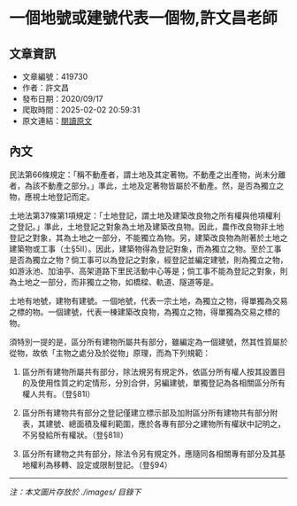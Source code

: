 # 一個地號或建號代表一個物,許文昌老師

## 文章資訊
- 文章編號：419730
- 作者：許文昌
- 發布日期：2020/09/17
- 爬取時間：2025-02-02 20:59:31
- 原文連結：[閱讀原文](https://real-estate.get.com.tw/Columns/detail.aspx?no=419730)

## 內文
民法第66條規定：「稱不動產者，謂土地及其定著物。不動產之出產物，尚未分離者，為該不動產之部分。」準此，土地及定著物皆屬於不動產。然，是否為獨立之物，應視土地登記而定。

土地法第37條第1項規定：「土地登記，謂土地及建築改良物之所有權與他項權利之登記。」準此，土地登記之對象為土地及建築改良物。因此，農作改良物非土地登記之對象，其為土地之一部分，不能獨立為物。另，建築改良物為附著於土地之建築物或工事（土§5Ⅱ）。因此，建築物得為登記對象，而為獨立之物。至於工事是否為獨立之物？倘工事可以為登記之對象，經登記並編定建號，則為獨立之物，如游泳池、加油亭、高架道路下里民活動中心等是；倘工事不能為登記之對象，則為土地之一部分，而非獨立之物，如橋樑、軌道、隧道等是。

土地有地號，建物有建號。一個地號，代表一宗土地，為獨立之物，得單獨為交易之標的物。一個建號，代表一棟建築改良物，為獨立之物，得單獨為交易之標的物。

須特別一提的是，區分所有建物所屬共有部分，雖編定為一個建號，然其性質屬於從物，故依「主物之處分及於從物」原理，而為下列規範：

1. 區分所有建物所屬共有部分，除法規另有規定外，依區分所有權人按其設置目的及使用性質之約定情形，分別合併，另編建號，單獨登記為各相關區分所有權人共有。（登§81Ⅰ）

2. 區分所有建物共有部分之登記僅建立標示部及加附區分所有建物共有部分附表，其建號、總面積及權利範圍，應於各專有部分之建物所有權狀中記明之，不另發給所有權狀。（登§81Ⅱ）

3. 區分所有建物之共有部分，除法令另有規定外，應隨同各相關專有部分及其基地權利為移轉、設定或限制登記。（登§94）

---
*注：本文圖片存放於 ./images/ 目錄下*

